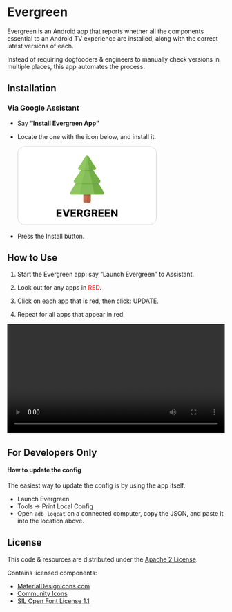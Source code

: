 # Evergreen

Evergreen is an Android app that reports whether all the components essential to
an Android TV experience are installed, along with the correct latest versions
of each.

Instead of requiring dogfooders & engineers to manually check versions in
multiple places, this app automates the process.

## Installation

### Via Google Assistant

-   Say **“Install Evergreen App”**

-   Locate the one with the icon below, and install it.

    <img src="docs/evergreen-banner.png" alt="Evergreen Banner" width="320" style="border: 1px solid #cdcdcd; border-radius: 16px">

-   Press the Install button.

## How to Use

1.  Start the Evergreen app: say “Launch Evergreen” to Assistant.

1.  Look out for any apps in <span style="color:red">RED</span>.

1.  Click on each app that is red, then click: UPDATE.

1.  Repeat for all apps that appear in red.

<video style="width: 100%" controls autoplay>
  <source src="docs/evergreen.mp4" type="video/mp4">
</video>

## For Developers Only

#### How to update the config

The easiest way to update the config is by using the app itself.

-   Launch Evergreen
-   Tools → Print Local Config
-   Open `adb logcat` on a connected computer, copy the JSON, and paste it into
    the location above.


## License

This code & resources are distributed under the [Apache 2 License](LICENSE).

Contains licensed components:

- [MaterialDesignIcons.com](https://materialdesignicons.com/)
- [Community Icons](https://github.com/Templarian/MaterialDesign)
- [SIL Open Font License 1.1](http://scripts.sil.org/cms/scripts/page.php?item_id=OFL_web)
